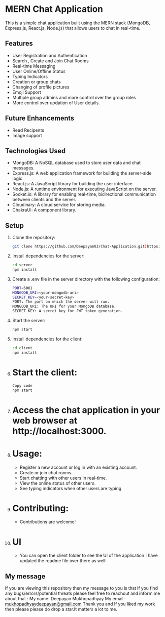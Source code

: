 # MERN Chat Application

This is a simple chat application built using the MERN stack (MongoDB, Express.js, React.js, Node.js) that allows users to chat in real-time.

## Features

- User Registration and Authentication
- Search , Create and Join Chat Rooms
- Real-time Messaging
- User Online/Offline Status
- Typing Indicators
- Creation or group chats
- Changing of profile pictures
- Emoji Support
- Multiple group admins and more control over the group roles
- More control over updation of User details.

## Future Enhancements
- Read Recipents
- Image support

## Technologies Used

- MongoDB: A NoSQL database used to store user data and chat messages.
- Express.js: A web application framework for building the server-side logic.
- React.js: A JavaScript library for building the user interface.
- Node.js: A runtime environment for executing JavaScript on the server.
- Socket.io: A library for enabling real-time, bidirectional communication between clients and the server.
- Cloudinary: A cloud service for storing media.
- ChakraUI: A component library.

## Setup

1. Clone the repository:

   ```bash
   git clone https://github.com/Deepayan03/Chat-Application.git)https://github.com/Deepayan03/Chat-Application.git
2. Install dependencies for the server:
    ```bash
    cd server
    npm install
3. Create a .env file in the server directory with the following configuration:
    ```bash
    PORT=5001
    MONGODB_URI=<your-mongodb-uri>
    SECRET_KEY=<your-secret-key>
    PORT: The port on which the server will run.
    MONGODB_URI: The URI for your MongoDB database.
    SECRET_KEY: A secret key for JWT token generation.
4. Start the server:
   ```bash
   npm start
5. Install dependencies for the client:
     ```bash
     cd client
     npm install
6. # Start the client:
    ```bash
    Copy code
    npm start
7. # Access the chat application in your web browser at http://localhost:3000.

8. # Usage:
    - Register a new account or log in with an existing account.
    - Create or join chat rooms.
    - Start chatting with other users in real-time.
    - View the online status of other users.
    - See typing indicators when other users are typing.

9. # Contributing:
    - Contributions are welcome!
10. # UI
    - You can open the client folder to see the UI of the application I have updated the readme file over there as well
## My message
   If you are viewing this repository then my message to you is that if you find any bugs/errors/potential threats please feel free to reachout and inform me about that :
   My name: Deepayan Mukhopadhyay 
   My email: mukhopadhyaydeepayan@gmail.com
   Thank you and If you liked my work then please please do drop a star.It matters a lot to me.
